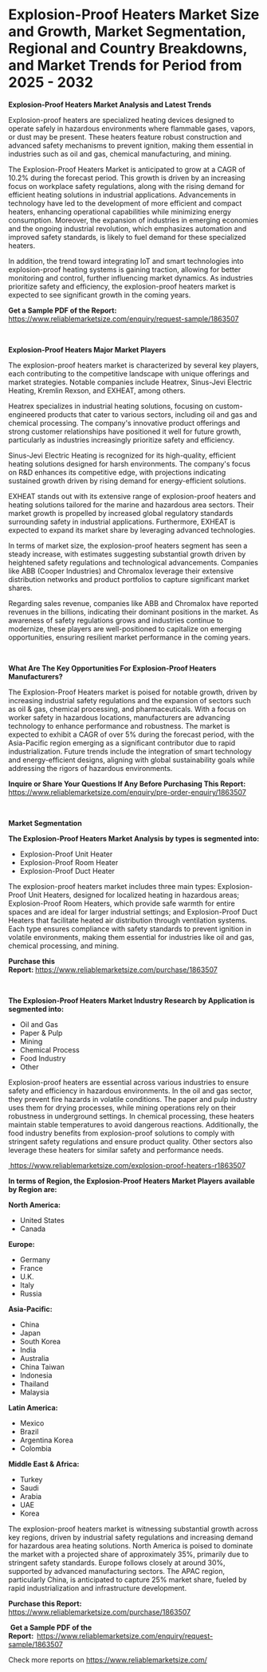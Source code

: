 <p><h1>Explosion-Proof Heaters Market Size and Growth, Market Segmentation, Regional and Country Breakdowns, and Market Trends for Period from 2025 -  2032</h1></p><p><strong>Explosion-Proof Heaters Market Analysis and Latest Trends</strong></p>
<p><p>Explosion-proof heaters are specialized heating devices designed to operate safely in hazardous environments where flammable gases, vapors, or dust may be present. These heaters feature robust construction and advanced safety mechanisms to prevent ignition, making them essential in industries such as oil and gas, chemical manufacturing, and mining.</p><p>The Explosion-Proof Heaters Market is anticipated to grow at a CAGR of 10.2% during the forecast period. This growth is driven by an increasing focus on workplace safety regulations, along with the rising demand for efficient heating solutions in industrial applications. Advancements in technology have led to the development of more efficient and compact heaters, enhancing operational capabilities while minimizing energy consumption. Moreover, the expansion of industries in emerging economies and the ongoing industrial revolution, which emphasizes automation and improved safety standards, is likely to fuel demand for these specialized heaters.</p><p>In addition, the trend toward integrating IoT and smart technologies into explosion-proof heating systems is gaining traction, allowing for better monitoring and control, further influencing market dynamics. As industries prioritize safety and efficiency, the explosion-proof heaters market is expected to see significant growth in the coming years.</p></p>
<p><strong>Get a Sample PDF of the Report:&nbsp;</strong> <a href="https://www.reliablemarketsize.com/enquiry/request-sample/1863507?utm_campaign=2731&utm_medium=2&utm_source=Github&utm_content=ia&utm_term=28022025&utm_id=explosion-proof-heaters">https://www.reliablemarketsize.com/enquiry/request-sample/1863507</a></p>
<p>&nbsp;</p>
<p><strong>Explosion-Proof Heaters Major Market Players</strong></p>
<p><p>The explosion-proof heaters market is characterized by several key players, each contributing to the competitive landscape with unique offerings and market strategies. Notable companies include Heatrex, Sinus-Jevi Electric Heating, Kremlin Rexson, and EXHEAT, among others.</p><p>Heatrex specializes in industrial heating solutions, focusing on custom-engineered products that cater to various sectors, including oil and gas and chemical processing. The company's innovative product offerings and strong customer relationships have positioned it well for future growth, particularly as industries increasingly prioritize safety and efficiency.</p><p>Sinus-Jevi Electric Heating is recognized for its high-quality, efficient heating solutions designed for harsh environments. The company's focus on R&D enhances its competitive edge, with projections indicating sustained growth driven by rising demand for energy-efficient solutions.</p><p>EXHEAT stands out with its extensive range of explosion-proof heaters and heating solutions tailored for the marine and hazardous area sectors. Their market growth is propelled by increased global regulatory standards surrounding safety in industrial applications. Furthermore, EXHEAT is expected to expand its market share by leveraging advanced technologies.</p><p>In terms of market size, the explosion-proof heaters segment has seen a steady increase, with estimates suggesting substantial growth driven by heightened safety regulations and technological advancements. Companies like ABB (Cooper Industries) and Chromalox leverage their extensive distribution networks and product portfolios to capture significant market shares.</p><p>Regarding sales revenue, companies like ABB and Chromalox have reported revenues in the billions, indicating their dominant positions in the market. As awareness of safety regulations grows and industries continue to modernize, these players are well-positioned to capitalize on emerging opportunities, ensuring resilient market performance in the coming years.</p></p>
<p>&nbsp;</p>
<p><strong>What Are The Key Opportunities For Explosion-Proof Heaters Manufacturers?</strong></p>
<p><p>The Explosion-Proof Heaters market is poised for notable growth, driven by increasing industrial safety regulations and the expansion of sectors such as oil & gas, chemical processing, and pharmaceuticals. With a focus on worker safety in hazardous locations, manufacturers are advancing technology to enhance performance and robustness. The market is expected to exhibit a CAGR of over 5% during the forecast period, with the Asia-Pacific region emerging as a significant contributor due to rapid industrialization. Future trends include the integration of smart technology and energy-efficient designs, aligning with global sustainability goals while addressing the rigors of hazardous environments.</p></p>
<p><strong>Inquire or Share Your Questions If Any Before Purchasing This Report:</strong> <a href="https://www.reliablemarketsize.com/enquiry/pre-order-enquiry/1863507?utm_campaign=2731&utm_medium=2&utm_source=Github&utm_content=ia&utm_term=28022025&utm_id=explosion-proof-heaters">https://www.reliablemarketsize.com/enquiry/pre-order-enquiry/1863507</a></p>
<p>&nbsp;</p>
<p><strong>Market Segmentation</strong></p>
<p><strong>The Explosion-Proof Heaters Market Analysis by types is segmented into:</strong></p>
<p><ul><li>Explosion-Proof Unit Heater</li><li>Explosion-Proof Room Heater</li><li>Explosion-Proof Duct Heater</li></ul></p>
<p><p>The explosion-proof heaters market includes three main types: Explosion-Proof Unit Heaters, designed for localized heating in hazardous areas; Explosion-Proof Room Heaters, which provide safe warmth for entire spaces and are ideal for larger industrial settings; and Explosion-Proof Duct Heaters that facilitate heated air distribution through ventilation systems. Each type ensures compliance with safety standards to prevent ignition in volatile environments, making them essential for industries like oil and gas, chemical processing, and mining.</p></p>
<p><strong>Purchase this Report:&nbsp;</strong><a href="https://www.reliablemarketsize.com/purchase/1863507?utm_campaign=2731&utm_medium=2&utm_source=Github&utm_content=ia&utm_term=28022025&utm_id=explosion-proof-heaters">https://www.reliablemarketsize.com/purchase/1863507</a></p>
<p>&nbsp;</p>
<p><strong>The Explosion-Proof Heaters Market Industry Research by Application is segmented into:</strong></p>
<p><ul><li>Oil and Gas</li><li>Paper & Pulp</li><li>Mining</li><li>Chemical Process</li><li>Food Industry</li><li>Other</li></ul></p>
<p><p>Explosion-proof heaters are essential across various industries to ensure safety and efficiency in hazardous environments. In the oil and gas sector, they prevent fire hazards in volatile conditions. The paper and pulp industry uses them for drying processes, while mining operations rely on their robustness in underground settings. In chemical processing, these heaters maintain stable temperatures to avoid dangerous reactions. Additionally, the food industry benefits from explosion-proof solutions to comply with stringent safety regulations and ensure product quality. Other sectors also leverage these heaters for similar safety and performance needs.</p></p>
<p><a href="https://www.reliablemarketsize.com/explosion-proof-heaters-r1863507?utm_campaign=2731&utm_medium=2&utm_source=Github&utm_content=ia&utm_term=28022025&utm_id=explosion-proof-heaters">&nbsp;https://www.reliablemarketsize.com/explosion-proof-heaters-r1863507</a></p>
<p><strong>In terms of Region, the Explosion-Proof Heaters Market Players available by Region are:</strong></p>
<p>
    <p> <strong> North America: </strong>
        <ul>
            <li>United States</li>
            <li>Canada</li>
        </ul>
        </p> 
    <p> <strong> Europe: </strong>
        <ul>
            <li>Germany</li>
            <li>France</li>
            <li>U.K.</li>
            <li>Italy</li>
            <li>Russia</li>
        </ul>
        </p> 
    <p> <strong> Asia-Pacific: </strong>
        <ul>
            <li>China</li>
            <li>Japan</li>
            <li>South Korea</li>
            <li>India</li>
            <li>Australia</li>
            <li>China Taiwan</li>
            <li>Indonesia</li>
            <li>Thailand</li>
            <li>Malaysia</li>
        </ul>
        </p> 
    <p> <strong> Latin America: </strong>
        <ul>
            <li>Mexico</li>
            <li>Brazil</li>
            <li>Argentina Korea</li>
            <li>Colombia</li>
        </ul>
        </p> 
    <p> <strong> Middle East & Africa: </strong>
        <ul>
            <li>Turkey</li>
            <li>Saudi</li>
            <li>Arabia</li>
            <li>UAE</li>
            <li>Korea</li>
        </ul>
    </p>
    </p>
<p><p>The explosion-proof heaters market is witnessing substantial growth across key regions, driven by industrial safety regulations and increasing demand for hazardous area heating solutions. North America is poised to dominate the market with a projected share of approximately 35%, primarily due to stringent safety standards. Europe follows closely at around 30%, supported by advanced manufacturing sectors. The APAC region, particularly China, is anticipated to capture 25% market share, fueled by rapid industrialization and infrastructure development.</p></p>
<p><strong>Purchase this Report: </strong><a href="https://www.reliablemarketsize.com/purchase/1863507?utm_campaign=2731&utm_medium=2&utm_source=Github&utm_content=ia&utm_term=28022025&utm_id=explosion-proof-heaters">https://www.reliablemarketsize.com/purchase/1863507</a></p>
<p>&nbsp;<strong>Get a Sample PDF of the Report:&nbsp;&nbsp;</strong><a href="https://www.reliablemarketsize.com/enquiry/request-sample/1863507?utm_campaign=2731&utm_medium=2&utm_source=Github&utm_content=ia&utm_term=28022025&utm_id=explosion-proof-heaters">https://www.reliablemarketsize.com/enquiry/request-sample/1863507</a></p>
<p><strong></strong></p>
<p>Check more reports on <a href="https://www.reliablemarketsize.com/?utm_campaign=2731&utm_medium=2&utm_source=Github&utm_content=ia&utm_term=28022025&utm_id=explosion-proof-heaters">https://www.reliablemarketsize.com/</a></p>